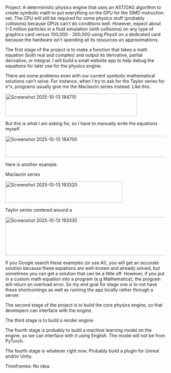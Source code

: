Project: A deterministic physics engine that uses an AST/DAG algorithm to create symbolic math to put everything on the GPU for the SIMD instruction set. The CPU will still be required for some physics stuff (probably collisions) because GPUs can't do conditions well. However, expect about 1-3 million particles in a fluid simulation (with collisions) on any type of graphics card versus 100,000 - 300,000 using PhysX on a dedicated card because the hardware isn't spending all its resources on approximations.

The first stage of the project is to make a function that takes a math equation (both real and complex) and output its derivative, partial derivative, or integral. I will build a small website app to help debug the equations for later use for the physics engine.

There are some problems even with our current symbolic mathematical solutions can't solve. For instance, when I try to ask for the Taylor series for e^x, programs usually give me the Maclaurin series instead. Like this.

<img width="413" height="71" alt="Screenshot 2025-10-13 184710" src="https://github.com/user-attachments/assets/b44b22a4-369b-49e2-8ed8-e03f79500bf2" />

But this is what I am asking for, so I have to manually write the equations myself.

<img width="706" height="67" alt="Screenshot 2025-10-13 184700" src="https://github.com/user-attachments/assets/57a875db-db63-4ef8-adb6-74fd143ffb2c" />

Here is another example.

Maclaurin series

<img width="367" height="67" alt="Screenshot 2025-10-13 193320" src="https://github.com/user-attachments/assets/5a1d0cfb-1388-4e66-89a5-397384ee5e19" />

Taylor series centered around a

<img width="733" height="121" alt="Screenshot 2025-10-13 193335" src="https://github.com/user-attachments/assets/f02fe65d-c42e-45da-a7d1-0ede64e2f68a" />


If you Google search these examples (or use AI), you will get an accurate solution because these equations are well-known and already solved, but sometimes you can get a solution that can be a little off. However, if you put in a custom math equation into a program (e.g Mathematica), the program will return an overload error. So my end goal for stage one is to not have these shortcomings as well as running the app locally rather through a server.


The second stage of the project is to build the core physics engine, so that developers can interface with the engine.

The third stage is to build a render engine.

The fourth stage is probably to build a machine learning model on the engine, so we can interface with it using English. The model will not be from PyTorch.

The fourth stage is whatever right now. Probably build a plugin for Unreal and/or Unity.

Timeframes: No idea.
